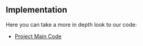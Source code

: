 ## Implementation

Here you can take a more in depth look to our code:

- [Project Main Code](../app/lib)